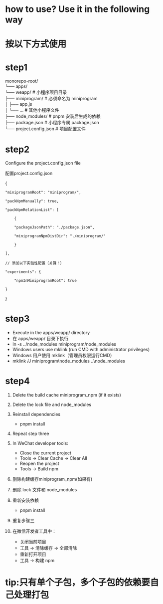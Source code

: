 # how to use? Use it in the following way
# 按以下方式使用
# step1
  monorepo-root/  
    └── apps/  
        └── weapp/                  # 小程序项目目录  
            ├── miniprogram/        # 必须命名为 miniprogram  
            │   ├── app.js  
            │   └── ...             # 其他小程序文件  
            ├── node_modules/       # pnpm 安装后生成的依赖  
            ├── package.json        # 小程序专属 package.json  
            └── project.config.json # 项目配置文件  
  
# step2
 Configure the project.config.json file

 配置project.config.json

 {

    "miniprogramRoot": "miniprogram/",

    "packNpmManually": true,

    "packNpmRelationList": [

        {

        "packageJsonPath": "./package.json",

        "miniprogramNpmDistDir": "./miniprogram/"

        }
        
    ],

    // 添加以下实验性配置（关键！）

    "experiments": {

        "npmInMiniprogramRoot": true

    }

 }


# step3
 - Execute in the apps/weapp/ directory
 - 在 apps/weapp/ 目录下执行
 - ln -s ../node_modules miniprogram/node_modules
 - Windows users use mklink (run CMD with administrator privileges)
 - Windows 用户使用 mklink（管理员权限运行CMD）
 - mklink /J miniprogram\node_modules ..\node_modules

# step4
  1.  Delete the build cache miniprogram_npm (if it exists)
  2.  Delete the lock file and node_modules
  3.  Reinstall dependencies
      - pnpm install
  4.  Repeat step three
  5.  In WeChat developer tools:
      - Close the current project
      - Tools -> Clear Cache -> Clear All
      - Reopen the project
      - Tools -> Build npm

  1.  删除构建缓存miniprogram_npm(如果有)
  2.  删除 lock 文件和 node_modules
  3.  重新安装依赖
      - pnpm install
  4.  重复步骤三
  5.  在微信开发者工具中：
      - 关闭当前项目
      - 工具 -> 清除缓存 -> 全部清除
      - 重新打开项目
      - 工具 -> 构建 npm

 # tip:只有单个子包，多个子包的依赖要自己处理打包